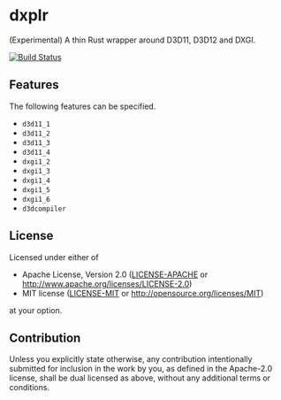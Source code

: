 # dxplr

(Experimental) A thin Rust wrapper around D3D11, D3D12 and DXGI.

[![Build Status](https://dev.azure.com/nclr/dxplr/_apis/build/status/LNSEAB.dxplr?branchName=master)](https://dev.azure.com/nclr/dxplr/_build/latest?definitionId=2&branchName=master)

## Features

The following features can be specified.

* `d3d11_1`
* `d3d11_2`
* `d3d11_3`
* `d3d11_4`
* `dxgi1_2`
* `dxgi1_3`
* `dxgi1_4`
* `dxgi1_5`
* `dxgi1_6`
* `d3dcompiler`

## License

Licensed under either of

 * Apache License, Version 2.0
   ([LICENSE-APACHE](LICENSE-APACHE) or http://www.apache.org/licenses/LICENSE-2.0)
 * MIT license
   ([LICENSE-MIT](LICENSE-MIT) or http://opensource.org/licenses/MIT)

at your option.

## Contribution

Unless you explicitly state otherwise, any contribution intentionally submitted
for inclusion in the work by you, as defined in the Apache-2.0 license, shall be
dual licensed as above, without any additional terms or conditions.
